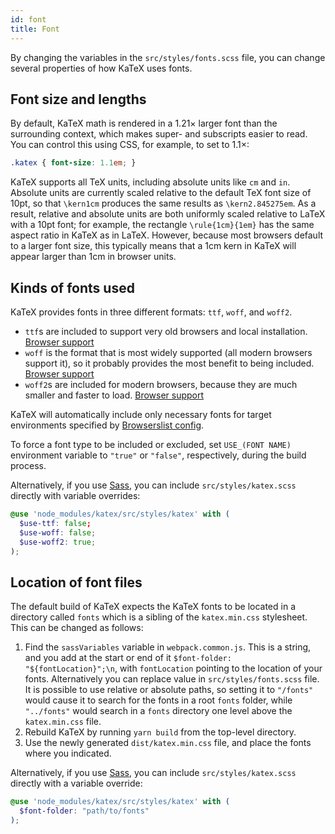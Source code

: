 ```yaml
---
id: font
title: Font
---
```

By changing the variables in the `src/styles/fonts.scss` file,
you can change several properties of how KaTeX uses fonts.

## Font size and lengths
By default, KaTeX math is rendered in a 1.21× larger font than the surrounding
context, which makes super- and subscripts easier to read. You can control
this using CSS, for example, to set to 1.1×:

```css
.katex { font-size: 1.1em; }
```

KaTeX supports all TeX units, including absolute units like `cm` and `in`.
Absolute units are currently scaled relative to the default TeX font size of
10pt, so that `\kern1cm` produces the same results as `\kern2.845275em`.
As a result, relative and absolute units are both uniformly scaled relative
to LaTeX with a 10pt font; for example, the rectangle `\rule{1cm}{1em}` has
the same aspect ratio in KaTeX as in LaTeX.  However, because most browsers
default to a larger font size, this typically means that a 1cm kern in KaTeX
will appear larger than 1cm in browser units.

## Kinds of fonts used

KaTeX provides fonts in three different formats: `ttf`, `woff`, and `woff2`.

- `ttf`s are included to support very old browsers and local installation. [Browser support](https://caniuse.com/#feat=ttf)
- `woff` is the format that is most widely supported (all modern browsers support it), so it probably provides the most benefit to being included. [Browser support](https://caniuse.com/#feat=woff)
- `woff2`s are included for modern browsers, because they are much smaller and faster to load. [Browser support](https://caniuse.com/#feat=woff2)

KaTeX will automatically include only necessary fonts for target environments
specified by [Browserslist config](https://github.com/browserslist/browserslist#queries).

To force a font type to be included or excluded, set `USE_(FONT NAME)` environment
variable to `"true"` or `"false"`, respectively, during the build process.

Alternatively, if you use [Sass](https://sass-lang.com/), you can include `src/styles/katex.scss` directly with variable overrides:

```scss
@use 'node_modules/katex/src/styles/katex' with (
  $use-ttf: false;
  $use-woff: false;
  $use-woff2: true;
);
```

## Location of font files

The default build of KaTeX expects the KaTeX fonts to be located in a directory called `fonts` which is a sibling of the `katex.min.css` stylesheet. This can be changed as follows:

1. Find the `sassVariables` variable in `webpack.common.js`. This is a string, and you add at the start or end of it `$font-folder: "${fontLocation}";\n`, with `fontLocation` pointing to the location of your fonts. Alternatively you can replace value in `src/styles/fonts.scss` file.  It is possible to use relative or absolute paths, so setting it to `"/fonts"` would cause it to search for the fonts in a root `fonts` folder, while `"../fonts"` would search in a `fonts` directory one level above the `katex.min.css` file.
2. Rebuild KaTeX by running `yarn build` from the top-level directory.
3. Use the newly generated `dist/katex.min.css` file, and place the fonts where you indicated.

Alternatively, if you use [Sass](https://sass-lang.com/), you can include `src/styles/katex.scss` directly with a variable override:

```scss
@use 'node_modules/katex/src/styles/katex' with (
  $font-folder: "path/to/fonts"
);
```
